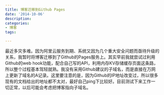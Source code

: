 ```yaml
---
title: 博客迁移到Github Pages
date: '2014-10-06'
description:
categories:
- 博客
tags:

---
```


最近多灾多难。因为阿里云服务到期、系统又因为几个重大安全问题而亟待升级的关系，我暂时将博客迁移到了Github的Pages服务上。其实早前我就尝试过利用Github的web hook功能，配合自己写的API，利用内存KV存储缓存页面这条路，所以整个过程基本驾轻就熟。我没有采用Github建议的子域名，而是直接在万网上更新了域名的A记录。这里要注意的是，因为Github的IP地址改变过，所以很多现有的文档给出的地址都不太对，最好自己ping下比较好。目前测试下来工作一切正常，以后可能会考虑把博客指向子域名。